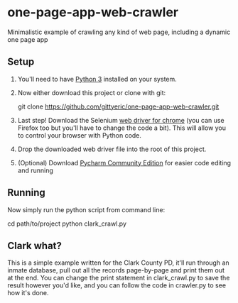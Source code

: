 # one-page-app-web-crawler
Minimalistic example of crawling any kind of web page, including a dynamic one page app

## Setup

1. You'll need to have [Python 3](https://www.python.org/downloads/) installed on your system.

2. Now either download this project or clone with git:

	git clone https://github.com/gittyeric/one-page-app-web-crawler.git
  
3. Last step!  Download the Selenium [web driver for chrome](https://sites.google.com/a/chromium.org/chromedriver/downloads) (you can use Firefox too but you'll have to change the code a bit).  This will allow you to control your browser with Python code.

4. Drop the downloaded web driver file into the root of this project.

5. (Optional) Download [Pycharm Community Edition](https://www.jetbrains.com/pycharm/download) for easier code editing and running

## Running

Now simply run the python script from command line:

  cd path/to/project
  python clark_crawl.py
  
## Clark what?

This is a simple example written for the Clark County PD, it'll run through an inmate database, pull out all the records page-by-page and print them out at the end.  You can change the print statement in clark_crawl.py to save the result however you'd like, and you can follow the code in crawler.py to see how it's done.

